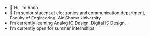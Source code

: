 - 👋 Hi, I’m Rana 
- 🏫 I’m senior student at electronics and communication department, Faculty of Engineering, Ain Shams University
- I’m currently learning Analog IC Design, Digital IC Design. 
- I’m currently open for summer internships


<!---
RanaMagdy20/RanaMagdy20 is a ✨ special ✨ repository because its `README.md` (this file) appears on your GitHub profile.
You can click the Preview link to take a look at your changes.
--->
